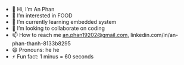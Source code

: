 - 👋 Hi, I’m An Phan
- 👀 I’m interested in FOOD
- 🌱 I’m currently learning embedded system
- 💞️ I’m looking to collaborate on coding
- 📫 How to reach me an.phan19202@gmail.com, linkedin.com/in/an-phan-thanh-8133b8295
- 😄 Pronouns: he he
- ⚡ Fun fact: 1 minus = 60 seconds 

<!---
hcmut-An-Phan/hcmut-An-Phan is a ✨ special ✨ repository because its `README.md` (this file) appears on your GitHub profile.
You can click the Preview link to take a look at your changes.
--->
